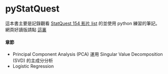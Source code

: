 # pyStatQuest

這本書主要是記錄觀看 [StatQuest 154 影片 list](https://www.youtube.com/watch?v=FgakZw6K1QQ&list=PLblh5JKOoLUIcdlgu78MnlATeyx4cEVeR&ab_channel=StatQuestwithJoshStarmer) 的並使用 python 練習的筆記。  
網頁好讀版請點 [這裏](ferygood.github.io/pyStatQuest)  

#### 章節  
- Principal Component Analysis (PCA) 運用 Singular Value Decomposition (SVD) 的主成分分析
- Logistic Regression